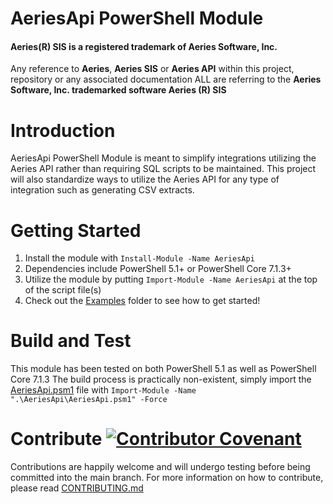 # AeriesApi PowerShell Module
#### Aeries(R) SIS is a registered trademark of Aeries Software, Inc.
Any reference to **Aeries**, **Aeries SIS** or **Aeries API** within this project, repository or any associated documentation ALL are referring to the **Aeries Software, Inc. trademarked software Aeries (R) SIS**

# Introduction 
AeriesApi PowerShell Module is meant to simplify integrations utilizing the Aeries API rather than requiring SQL scripts to be maintained.
This project will also standardize ways to utilize the Aeries API for any type of integration such as generating CSV extracts.

# Getting Started
1.	Install the module with `Install-Module -Name AeriesApi`
2.	Dependencies include PowerShell 5.1+ or PowerShell Core 7.1.3+
3.	Utilize the module by putting `Import-Module -Name AeriesApi` at the top of the script file(s)
4.	Check out the [Examples](Examples) folder to see how to get started!

# Build and Test
This module has been tested on both PowerShell 5.1 as well as PowerShell Core 7.1.3
The build process is practically non-existent, simply import the [AeriesApi.psm1](AeriesApi/AeriesApi.psm1) file with `Import-Module -Name ".\AeriesApi\AeriesApi.psm1" -Force`

# Contribute [![Contributor Covenant](https://img.shields.io/badge/Contributor%20Covenant-2.1-4baaaa.svg)](CODE_OF_CONDUCT.md)
Contributions are happily welcome and will undergo testing before being committed into the main branch.
For more information on how to contribute, please read [CONTRIBUTING.md](CONTRIBUTING.md)
